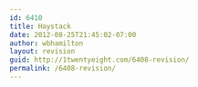 ```yaml
---
id: 6410
title: Haystack
date: 2012-08-25T21:45:02-07:00
author: wbhamilton
layout: revision
guid: http://1twentyeight.com/6408-revision/
permalink: /6408-revision/
---
```

